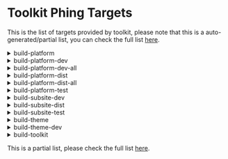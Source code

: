 # Toolkit Phing Targets
This is the list of targets provided by toolkit, please note that this is a auto-generated/partial list, you can check the full list [here](targets-list.md).



<details><p><summary>build-platform</summary></p>

Build NextEuropa Platform code without version control.

##### Example:
`toolkit\phing build-platform`

</details>

<details><p><summary>build-platform-dev</summary></p>

Build a local development version with a single platform profile.

##### Example:
`toolkit\phing build-platform-dev`

##### Dependencies: 
* platform-drupal-make
* platform-profiles-link
* platform-profiles-make
* platform-resources-link
* platform-type-dev
* project-modules-devel-make
* project-platform-composer-no-dev
* project-platform-set-htaccess
* project-subsite-files-setup

</details>

<details><p><summary>build-platform-dev-all</summary></p>

Build a local development version with all platform profiles.

##### Example:
`toolkit\phing build-platform-dev-all`

##### Dependencies: 
* platform-drupal-make
* platform-profiles-copy
* platform-profiles-make
* platform-resources-copy
* platform-type-dev
* project-platform-composer-no-dev

</details>

<details><p><summary>build-platform-dist</summary></p>

Build a single platform profile intended as a release package.

##### Example:
`toolkit\phing build-platform-dist`

##### Dependencies: 
* platform-drupal-make
* platform-profile-copy
* platform-profile-make
* platform-resources-copy
* platform-type-dist
* project-platform-composer-no-dev

</details>

<details><p><summary>build-platform-dist-all</summary></p>

Build all platform profiles intended as a release package.

##### Example:
`toolkit\phing build-platform-dist-all`

##### Dependencies: 
* platform-drupal-make
* platform-profiles-copy
* platform-profiles-make
* platform-resources-copy
* platform-type-dist
* project-platform-composer-no-dev

</details>

<details><p><summary>build-platform-test</summary></p>

Build a platform test package to test this release.

##### Example:
`toolkit\phing build-platform-test`

</details>

<details><p><summary>build-subsite-dev</summary></p>

Build a local development version of the site.

##### Example:
`toolkit\phing build-subsite-dev`

##### Dependencies: 
* project-modules-devel-make
* project-subsite-composer-dev
* subsite-delete
* subsite-make
* subsite-resources-link
* subsite-type-dev

</details>

<details><p><summary>build-subsite-dist</summary></p>

Build a site intended as a release package.

##### Example:
`toolkit\phing build-subsite-dist`

##### Dependencies: 
* package-version-set
* project-subsite-composer-no-dev
* subsite-delete
* subsite-make
* subsite-resources-copy
* subsite-resources-link
* subsite-type-dist
* subsite-type-tmp

</details>

<details><p><summary>build-subsite-test</summary></p>

Build a subsite test package to test this release.

##### Example:
`toolkit\phing build-subsite-test`

</details>

<details><p><summary>build-theme</summary></p>

Build EC Europa theme without version control.

##### Example:
`toolkit\phing build-theme`

##### Dependencies: 
* theme-europa-create-symlinks
* theme-europa-download-extract

</details>

<details><p><summary>build-theme-dev</summary></p>

Build EC Europa theme with version control.

##### Example:
`toolkit\phing build-theme-dev`

##### Dependencies: 
* theme-europa-build
* theme-europa-repo-clone

</details>

<details><p><summary>build-toolkit</summary></p>

Initializes toolkit and project directories.

##### Example:
`toolkit\phing build-toolkit`

##### Dependencies: 
* toolkit-binary-link
* toolkit-structure-generate

</details>

This is a partial list, please check the full list [here](targets-list.md).